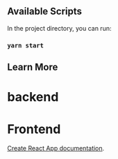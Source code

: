 

## Available Scripts

In the project directory, you can run:

### `yarn start`


## Learn More

<h1> backend</h1>


<h1> Frontend</h1>

 [Create React App documentation](https://facebook.github.io/create-react-app/docs/getting-started).

